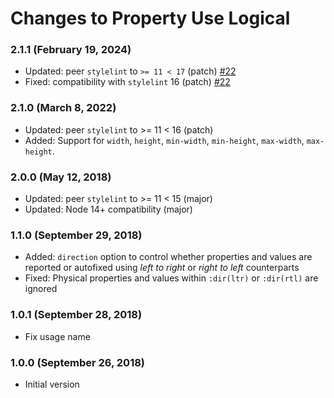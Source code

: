 # Changes to Property Use Logical

### 2.1.1 (February 19, 2024)

- Updated: peer `stylelint` to `>= 11 < 17` (patch) [#22](https://github.com/csstools/stylelint-use-logical/pull/22)
- Fixed: compatibility with `stylelint` 16 (patch) [#22](https://github.com/csstools/stylelint-use-logical/pull/22)

### 2.1.0 (March 8, 2022)

- Updated: peer `stylelint` to >= 11 < 16 (patch)
- Added: Support for `width`, `height`, `min-width`, `min-height`, `max-width`, `max-height`.

### 2.0.0 (May 12, 2018)

- Updated: peer `stylelint` to >= 11 < 15 (major)
- Updated: Node 14+ compatibility (major)

### 1.1.0 (September 29, 2018)

- Added: `direction` option to control whether properties and values are
  reported or autofixed using _left to right_ or _right to left_ counterparts
- Fixed: Physical properties and values within `:dir(ltr)` or `:dir(rtl)` are
  ignored

### 1.0.1 (September 28, 2018)

- Fix usage name

### 1.0.0 (September 26, 2018)

- Initial version
